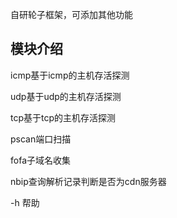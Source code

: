 
自研轮子框架，可添加其他功能

## 模块介绍

icmp基于icmp的主机存活探测

udp基于udp的主机存活探测

tcp基于tcp的主机存活探测

pscan端口扫描

fofa子域名收集

nbip查询解析记录判断是否为cdn服务器

-h 帮助
